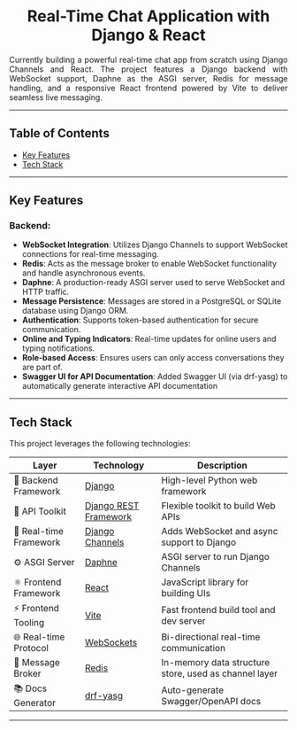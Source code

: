 <h1 align="center">Real-Time Chat Application with Django & React</h1>

<div align="justify">
Currently building a powerful real-time chat app from scratch using Django Channels and React.
The project features a Django backend with WebSocket support, Daphne as the ASGI server, Redis for message handling,
and a responsive React frontend powered by Vite to deliver seamless live messaging.
</div>

---

## Table of Contents

- [Key Features](#key-features)
- [Tech Stack](#tech-stack)

---

## Key Features

### Backend:

- **WebSocket Integration**: Utilizes Django Channels to support WebSocket connections for real-time messaging.
- **Redis**: Acts as the message broker to enable WebSocket functionality and handle asynchronous events.
- **Daphne**: A production-ready ASGI server used to serve WebSocket and HTTP traffic.
- **Message Persistence**: Messages are stored in a PostgreSQL or SQLite database using Django ORM.
- **Authentication**: Supports token-based authentication for secure communication.
- **Online and Typing Indicators**: Real-time updates for online users and typing notifications.
- **Role-based Access**: Ensures users can only access conversations they are part of.
- **Swagger UI for API Documentation**: Added Swagger UI (via drf-yasg) to automatically generate interactive API documentation

---

## Tech Stack
This project leverages the following technologies:

| **Layer**              | **Technology**                                                                | **Description**                                       |
| ---------------------- | ----------------------------------------------------------------------------- | ----------------------------------------------------- |
| 🐍 Backend Framework   | [Django](https://www.djangoproject.com/)                                      | High-level Python web framework                       |
| 🔗 API Toolkit         | [Django REST Framework](https://www.django-rest-framework.org/)               | Flexible toolkit to build Web APIs                    |
| 🔄 Real-time Framework | [Django Channels](https://channels.readthedocs.io/)                           | Adds WebSocket and async support to Django            |
| ⚙️ ASGI Server         | [Daphne](https://github.com/django/daphne)                                    | ASGI server to run Django Channels                    |
| ⚛️ Frontend Framework  | [React](https://reactjs.org/)                                                 | JavaScript library for building UIs                   |
| ⚡ Frontend Tooling    | [Vite](https://vitejs.dev/)                                                   | Fast frontend build tool and dev server               |
| 🌐 Real-time Protocol  | [WebSockets](https://developer.mozilla.org/en-US/docs/Web/API/WebSockets_API) | Bi-directional real-time communication                |
| 🧰 Message Broker      | [Redis](https://redis.io/)                                                    | In-memory data structure store, used as channel layer |
| 📚 Docs Generator      | [drf-yasg](https://drf-yasg.readthedocs.io/)                                  | Auto-generate Swagger/OpenAPI docs                    |

---
